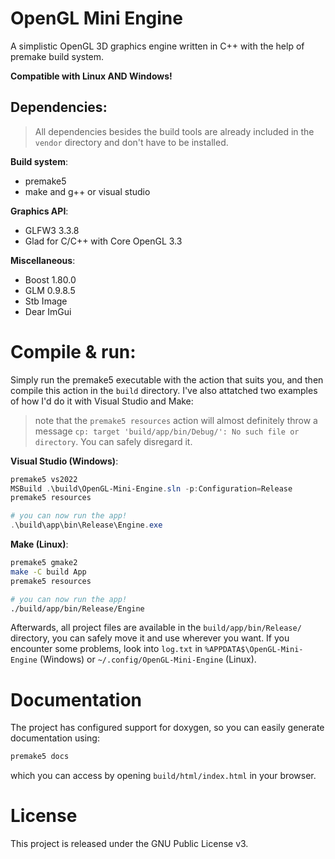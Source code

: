 # OpenGL Mini Engine

A simplistic OpenGL 3D graphics engine written in C++ with the help of premake build system.

__Compatible with Linux AND Windows!__

## Dependencies:

> All dependencies besides the build tools are already included in the `vendor` directory and don't have to be installed.

__Build system__:
- premake5
- make and g++ or visual studio

__Graphics API__:
- GLFW3 3.3.8
- Glad for C/C++ with Core OpenGL 3.3

__Miscellaneous__:
- Boost 1.80.0
- GLM 0.9.8.5
- Stb Image
- Dear ImGui

# Compile & run:

Simply run the premake5 executable with the action that suits you, and then compile this action in the `build` directory.
I've also attatched two examples of how I'd do it with Visual Studio and Make:

> note that the `premake5 resources` action will almost definitely throw a message `cp: target 'build/app/bin/Debug/': No such file or directory`. You can safely disregard it.

__Visual Studio (Windows)__:
```powershell
premake5 vs2022
MSBuild .\build\OpenGL-Mini-Engine.sln -p:Configuration=Release
premake5 resources

# you can now run the app!
.\build\app\bin\Release\Engine.exe
```

__Make (Linux)__:
```bash
premake5 gmake2
make -C build App
premake5 resources

# you can now run the app!
./build/app/bin/Release/Engine
```

Afterwards, all project files are available in the `build/app/bin/Release/` directory, you can safely move it and use wherever you want.
If you encounter some problems, look into `log.txt` in `%APPDATA$\OpenGL-Mini-Engine` (Windows) or `~/.config/OpenGL-Mini-Engine` (Linux).

# Documentation

The project has configured support for doxygen, so you can easily generate documentation using:
```bash
premake5 docs
```
which you can access by opening `build/html/index.html` in your browser.

# License

This project is released under the GNU Public License v3.
